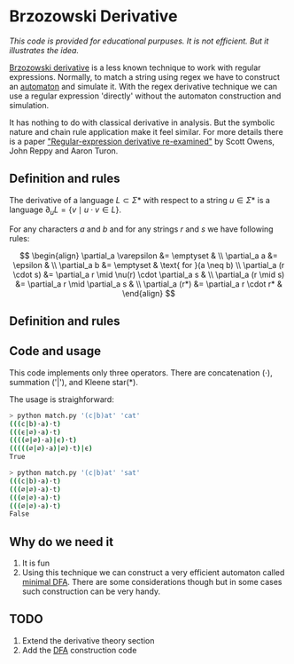 # Brzozowski Derivative

*This code is provided for educational purpuses. It is not efficient. But it illustrates the idea.*

[Brzozowski derivative](https://en.wikipedia.org/wiki/Brzozowski_derivative) is a less known technique to work with regular expressions. Normally, to match a string using regex we have to construct an [automaton](https://en.wikipedia.org/wiki/Nondeterministic_finite_automaton) and simulate it. With the regex derivative technique we can use a regular expression 'directly' without the automaton construction and simulation.

It has nothing to do with classical derivative in analysis. But the symbolic nature and chain rule application make it feel similar. For more details there is a paper ["Regular-expression derivative re-examined"](https://www.ccs.neu.edu/home/turon/re-deriv.pdf) by Scott Owens, John Reppy and Aaron Turon.

## Definition and rules

The derivative of a language $L \subset \Sigma*$ with respect to a string $u \in \Sigma*$ is a language $\partial_u L = \lbrace v \mid u \cdot v \in L \rbrace$.

For any characters *a* and *b* and for any strings *r* and *s* we have following rules:

$$
\begin{align}
\partial_a \varepsilon &= \emptyset & \\
\partial_a a &= \epsilon & \\
\partial_a b &= \emptyset & \text{ for }(a \neq b) \\
\partial_a (r \cdot s) &= \partial_a r \mid \nu(r) \cdot \partial_a s & \\
\partial_a (r \mid s) &= \partial_a r \mid \partial_a s & \\
\partial_a (r*) &= \partial_a r \cdot r* &
\end{align}
$$

## Definition and rules

## Code and usage

This code implements only three operators. There are concatenation ($\cdot$), summation ('|'), and Kleene star(*).

The usage is straighforward:

```bash
> python match.py '(c|b)at' 'cat'
(((c|b)·a)·t)
(((ϵ|∅)·a)·t)
((((∅|∅)·a)|ϵ)·t)
(((((∅|∅)·a)|∅)·t)|ϵ)
True
```

```bash
> python match.py '(c|b)at' 'sat'
(((c|b)·a)·t)
(((∅|∅)·a)·t)
(((∅|∅)·a)·t)
(((∅|∅)·a)·t)
False
```

## Why do we need it

1. It is fun
2. Using this technique we can construct a very efficient automaton called [minimal DFA](https://en.wikipedia.org/wiki/DFA_minimization). There are some considerations though but in some cases such construction can be very handy.

## TODO

1. Extend the derivative theory section
2. Add the [DFA](https://en.wikipedia.org/wiki/Deterministic_finite_automaton) construction code
